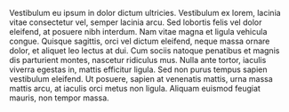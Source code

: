 Vestibulum eu ipsum in dolor dictum ultricies. Vestibulum ex lorem, lacinia vitae consectetur vel, semper lacinia arcu. Sed lobortis felis vel dolor eleifend, at posuere nibh interdum. Nam vitae magna et ligula vehicula congue. Quisque sagittis, orci vel dictum eleifend, neque massa ornare dolor, et aliquet leo lectus at dui. Cum sociis natoque penatibus et magnis dis parturient montes, nascetur ridiculus mus. Nulla ante tortor, iaculis viverra egestas in, mattis efficitur ligula. Sed non purus tempus sapien vestibulum eleifend. Ut posuere, sapien at venenatis mattis, urna massa mattis arcu, at iaculis orci metus non ligula. Aliquam euismod feugiat mauris, non tempor massa.